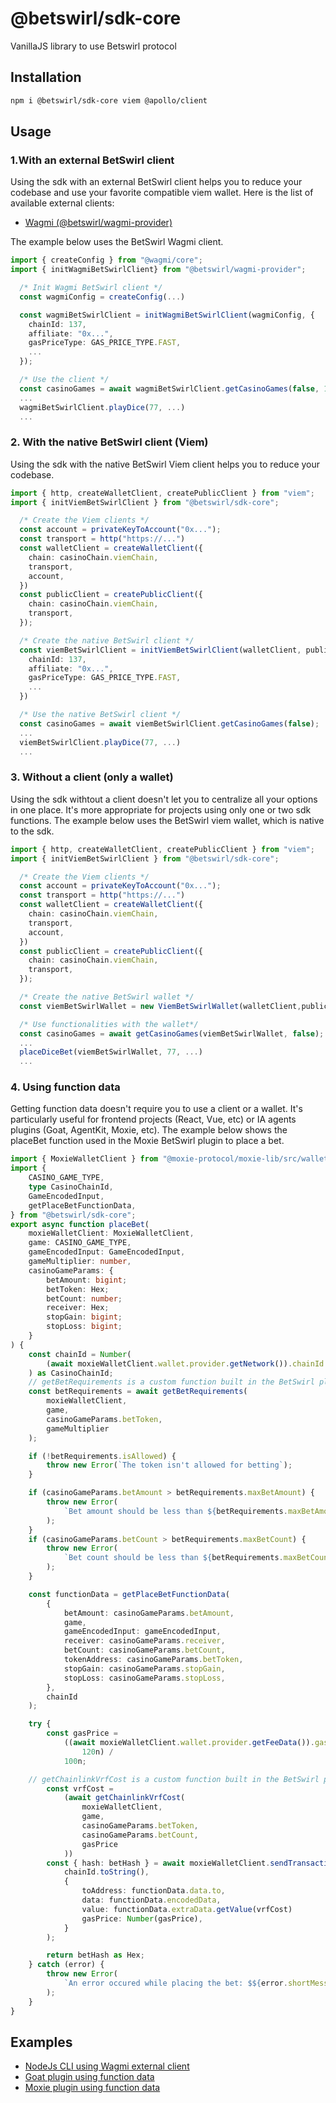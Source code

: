 # @betswirl/sdk-core

VanillaJS library to use Betswirl protocol

## Installation

```bash
npm i @betswirl/sdk-core viem @apollo/client
```
## Usage

### 1.With an external BetSwirl client

Using the sdk with an external BetSwirl client helps you to reduce your codebase and use your favorite compatible viem wallet.
Here is the list of available external clients:

- [Wagmi (@betswirl/wagmi-provider)](https://www.npmjs.com/package/@betswirl/wagmi-provider)

The example below uses the BetSwirl Wagmi client.

```typescript
import { createConfig } from "@wagmi/core";
import { initWagmiBetSwirlClient} from "@betswirl/wagmi-provider";

  /* Init Wagmi BetSwirl client */
  const wagmiConfig = createConfig(...)

  const wagmiBetSwirlClient = initWagmiBetSwirlClient(wagmiConfig, {
    chainId: 137,
    affiliate: "0x...",
    gasPriceType: GAS_PRICE_TYPE.FAST,
    ...
  });

  /* Use the client */
  const casinoGames = await wagmiBetSwirlClient.getCasinoGames(false, 137);
  ...
  wagmiBetSwirlClient.playDice(77, ...)
  ...

```


### 2. With the native BetSwirl client (Viem)

Using the sdk with the native BetSwirl Viem client helps you to reduce your codebase.

```typescript
import { http, createWalletClient, createPublicClient } from "viem";
import { initViemBetSwirlClient } from "@betswirl/sdk-core";

  /* Create the Viem clients */
  const account = privateKeyToAccount("0x...");
  const transport = http("https://...")
  const walletClient = createWalletClient({
    chain: casinoChain.viemChain,
    transport,
    account,
  })
  const publicClient = createPublicClient({
    chain: casinoChain.viemChain,
    transport,
  });

  /* Create the native BetSwirl client */
  const viemBetSwirlClient = initViemBetSwirlClient(walletClient, publicClient, {
    chainId: 137,
    affiliate: "0x...",
    gasPriceType: GAS_PRICE_TYPE.FAST,
    ...
  })

  /* Use the native BetSwirl client */
  const casinoGames = await viemBetSwirlClient.getCasinoGames(false);
  ...
  viemBetSwirlClient.playDice(77, ...)
  ...

```

### 3. Without a client (only a wallet)
Using the sdk withtout a client doesn't let you to centralize all your options in one place. It's more appropriate for projects using only one or two sdk functions. The example below uses the BetSwirl viem wallet, which is native to the sdk.


```typescript
import { http, createWalletClient, createPublicClient } from "viem";
import { initViemBetSwirlClient } from "@betswirl/sdk-core";

  /* Create the Viem clients */
  const account = privateKeyToAccount("0x...");
  const transport = http("https://...")
  const walletClient = createWalletClient({
    chain: casinoChain.viemChain,
    transport,
    account,
  })
  const publicClient = createPublicClient({
    chain: casinoChain.viemChain,
    transport,
  });

  /* Create the native BetSwirl wallet */
  const viemBetSwirlWallet = new ViemBetSwirlWallet(walletClient,publicClient)

  /* Use functionalities with the wallet*/
  const casinoGames = await getCasinoGames(viemBetSwirlWallet, false);
  ...
  placeDiceBet(viemBetSwirlWallet, 77, ...)
  ...

```

### 4. Using function data
Getting function data doesn't require you to use a client or a wallet. It's particularly useful for frontend projects (React, Vue, etc) or IA agents plugins (Goat, AgentKit, Moxie, etc). The example below shows the placeBet function used in the Moxie BetSwirl plugin to place a bet.


```typescript
import { MoxieWalletClient } from "@moxie-protocol/moxie-lib/src/wallet";
import {
    CASINO_GAME_TYPE,
    type CasinoChainId,
    GameEncodedInput,
    getPlaceBetFunctionData,
} from "@betswirl/sdk-core";
export async function placeBet(
    moxieWalletClient: MoxieWalletClient,
    game: CASINO_GAME_TYPE,
    gameEncodedInput: GameEncodedInput,
    gameMultiplier: number,
    casinoGameParams: {
        betAmount: bigint;
        betToken: Hex;
        betCount: number;
        receiver: Hex;
        stopGain: bigint;
        stopLoss: bigint;
    }
) {
    const chainId = Number(
        (await moxieWalletClient.wallet.provider.getNetwork()).chainId
    ) as CasinoChainId;
    // getBetRequirements is a custom function built in the BetSwirl plugin
    const betRequirements = await getBetRequirements(
        moxieWalletClient,
        game,
        casinoGameParams.betToken,
        gameMultiplier
    );

    if (!betRequirements.isAllowed) {
        throw new Error(`The token isn't allowed for betting`);
    }

    if (casinoGameParams.betAmount > betRequirements.maxBetAmount) {
        throw new Error(
            `Bet amount should be less than ${betRequirements.maxBetAmount}`
        );
    }
    if (casinoGameParams.betCount > betRequirements.maxBetCount) {
        throw new Error(
            `Bet count should be less than ${betRequirements.maxBetCount}`
        );
    }

    const functionData = getPlaceBetFunctionData(
        {
            betAmount: casinoGameParams.betAmount,
            game,
            gameEncodedInput: gameEncodedInput,
            receiver: casinoGameParams.receiver,
            betCount: casinoGameParams.betCount,
            tokenAddress: casinoGameParams.betToken,
            stopGain: casinoGameParams.stopGain,
            stopLoss: casinoGameParams.stopLoss,
        },
        chainId
    );

    try {
        const gasPrice =
            ((await moxieWalletClient.wallet.provider.getFeeData()).gasPrice *
                120n) /
            100n;

    // getChainlinkVrfCost is a custom function built in the BetSwirl plugin
        const vrfCost =
            (await getChainlinkVrfCost(
                moxieWalletClient,
                game,
                casinoGameParams.betToken,
                casinoGameParams.betCount,
                gasPrice
            ))
        const { hash: betHash } = await moxieWalletClient.sendTransaction(
            chainId.toString(),
            {
                toAddress: functionData.data.to,
                data: functionData.encodedData,
                value: functionData.extraData.getValue(vrfCost)
                gasPrice: Number(gasPrice),
            }
        );

        return betHash as Hex;
    } catch (error) {
        throw new Error(
            `An error occured while placing the bet: $${error.shortMessage || error.message}`
        );
    }
}

```

## Examples

- [NodeJs CLI using Wagmi external client](https://github.com/BetSwirl/sdk/tree/main/examples/node)
- [Goat plugin using function data](https://github.com/goat-sdk/goat/pull/392)
- [Moxie plugin using function data](https://github.com/moxie-protocol/moxie-agent-skills/pull/11)

